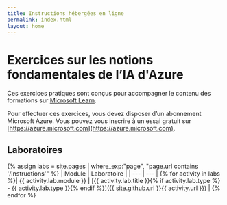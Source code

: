 ```yaml
---
title: Instructions hébergées en ligne
permalink: index.html
layout: home
---
```


# <a name="azure-ai-fundamentals-exercises"></a>Exercices sur les notions fondamentales de l’IA d'Azure

Ces exercices pratiques sont conçus pour accompagner le contenu des formations sur [Microsoft Learn](https://docs.microsoft.com/training/).

Pour effectuer ces exercices, vous devez disposer d’un abonnement Microsoft Azure. Vous pouvez vous inscrire à un essai gratuit sur [https://azure.microsoft.com](https://azure.microsoft.com).

## <a name="labs"></a>Laboratoires

{% assign labs = site.pages | where_exp:"page", "page.url contains '/Instructions'" %}
| Module | Laboratoire |
| --- | --- | 
{% for activity in labs  %}| {{ activity.lab.module }} | [{{ activity.lab.title }}{% if activity.lab.type %} - {{ activity.lab.type }}{% endif %}]({{ site.github.url }}{{ activity.url }}) |
{% endfor %}